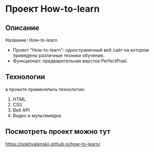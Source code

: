 Проект How-to-learn
===============================
## Описание
Название: How-to-learn

- Проект "How-to-learn": одностраничный веб сайт на котором приведены различные техники обучения.
- Функционал: предварительная верстка PerfectPixel.

## Технологии

в проекте применялись технологии:
1. HTML
2. CSS
3. Веб API
4. Видео и мультимедиа

## Посмотреть проект можно тут
https://pokhvalenskii.github.io/how-to-learn/

